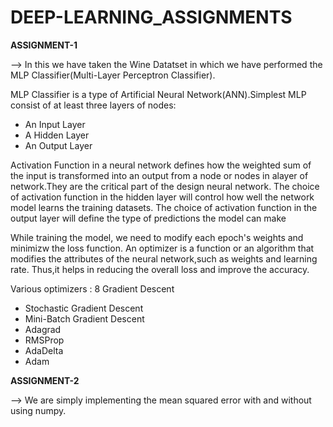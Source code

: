 # DEEP-LEARNING_ASSIGNMENTS
**ASSIGNMENT-1**

--> In this we have taken the Wine Datatset in which we have performed the MLP Classifier(Multi-Layer Perceptron Classifier).

MLP Classifier is a type of Artificial Neural Network(ANN).Simplest MLP consist of at least three layers of nodes:
* An Input Layer
* A Hidden Layer
* An Output Layer

Activation Function in a neural network defines how the weighted sum of the input is transformed into an output from a node or nodes in alayer of network.They are the critical part of the design neural network.
The choice of activation function in the hidden layer will control how well the network model learns the training datasets.
The choice of activation function in the output layer will define the type of predictions the model can make

While training the model, we need to modify each epoch's weights and minimizw the loss function. An optimizer is a function or an algorithm that modifies the attributes of the neural network,such as weights and learning rate.
Thus,it helps in reducing the overall loss and improve the accuracy.

Various optimizers :
8 Gradient Descent
* Stochastic Gradient Descent
* Mini-Batch Gradient Descent
* Adagrad
* RMSProp
* AdaDelta
* Adam


**ASSIGNMENT-2**

--> We are simply implementing the mean squared error with and without using numpy.
